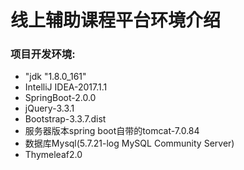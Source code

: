 # 线上辅助课程平台环境介绍 
### 项目开发环境:
 * "jdk "1.8.0_161"
 * IntelliJ IDEA-2017.1.1
 * SpringBoot-2.0.0
 * jQuery-3.3.1
 * Bootstrap-3.3.7.dist
 * 服务器版本spring boot自带的tomcat-7.0.84
 * 数据库Mysql(5.7.21-log MySQL Community Server)
 * Thymeleaf2.0
